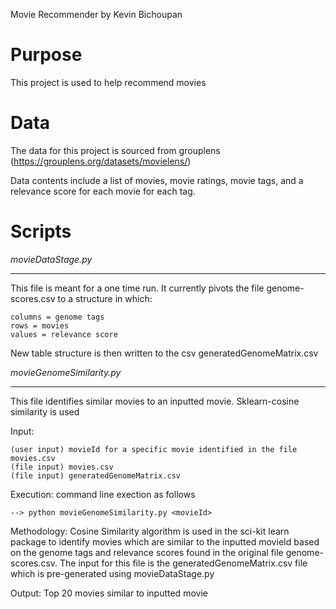 Movie Recommender
by Kevin Bichoupan

Purpose
========

This project is used to help recommend movies



Data
=======

The data for this project is sourced from grouplens (https://grouplens.org/datasets/movielens/)

Data contents include a list of movies, movie ratings, movie tags, and a relevance score for each movie for each tag.



Scripts
======

*movieDataStage.py*
_______________________
This file is meant for a one time run. It currently pivots the file genome-scores.csv to a structure in which:
	
	columns = genome tags
	rows = movies
	values = relevance score

New table structure is then written to the csv generatedGenomeMatrix.csv



*movieGenomeSimilarity.py*
__________________________

This file identifies similar movies to an inputted movie.  Sklearn-cosine similarity is used 

Input: 
	
	(user input) movieId for a specific movie identified in the file movies.csv
	(file input) movies.csv
	(file input) generatedGenomeMatrix.csv

Execution: command line exection as follows 

	--> python movieGenomeSimilarity.py <movieId>

Methodology:
	Cosine Similarity algorithm is used in the sci-kit learn package to identify movies which are similar to the inputted movieId based on the genome tags and relevance scores found in the original file genome-scores.csv.  The input for this file is the generatedGenomeMatrix.csv file which is pre-generated using movieDataStage.py

Output: Top 20 movies similar to inputted movie








